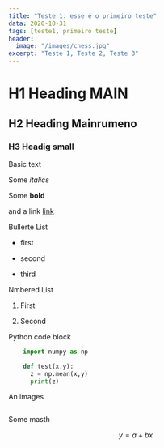 ```yaml
---
title: "Teste 1: esse é o primeiro teste"
data: 2020-10-31
tags: [teste1, primeiro teste]
header:
  image: "/images/chess.jpg"
excerpt: "Teste 1, Teste 2, Teste 3"
---
```


# H1 Heading MAIN

## H2 Heading Mainrumeno

### H3 Headig small

Basic text

Some *italics*

Some **bold**

and a link [link](www.facebook.com)

Bullerte List

* first
+ second
- third

Nmbered List

1. First

2. Second

Python code block
```python
    import numpy as np

    def test(x,y):
      z = np.mean(x,y)
      print(z)
  ```    


An images

<img src="{{ site.url }}{{ site.baseurl }}/assets/images/dog.png" alt="">


Some masth

$$ y = a + bx $$
